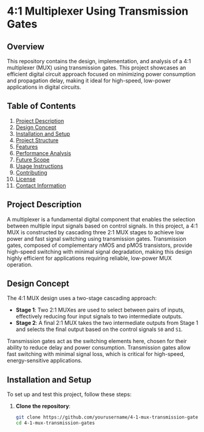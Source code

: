 # 4:1 Multiplexer Using Transmission Gates

## Overview
This repository contains the design, implementation, and analysis of a 4:1 multiplexer (MUX) using transmission gates. This project showcases an efficient digital circuit approach focused on minimizing power consumption and propagation delay, making it ideal for high-speed, low-power applications in digital circuits.

## Table of Contents
1. [Project Description](#project-description)
2. [Design Concept](#design-concept)
3. [Installation and Setup](#installation-and-setup)
4. [Project Structure](#project-structure)
5. [Features](#features)
6. [Performance Analysis](#performance-analysis)
7. [Future Scope](#future-scope)
8. [Usage Instructions](#usage-instructions)
9. [Contributing](#contributing)
10. [License](#license)
11. [Contact Information](#contact-information)

## Project Description
A multiplexer is a fundamental digital component that enables the selection between multiple input signals based on control signals. In this project, a 4:1 MUX is constructed by cascading three 2:1 MUX stages to achieve low power and fast signal switching using transmission gates. Transmission gates, composed of complementary nMOS and pMOS transistors, provide high-speed switching with minimal signal degradation, making this design highly efficient for applications requiring reliable, low-power MUX operation.

## Design Concept
The 4:1 MUX design uses a two-stage cascading approach:
- **Stage 1**: Two 2:1 MUXes are used to select between pairs of inputs, effectively reducing four input signals to two intermediate outputs.
- **Stage 2**: A final 2:1 MUX takes the two intermediate outputs from Stage 1 and selects the final output based on the control signals `S0` and `S1`.

Transmission gates act as the switching elements here, chosen for their ability to reduce delay and power consumption. Transmission gates allow fast switching with minimal signal loss, which is critical for high-speed, energy-sensitive applications.

## Installation and Setup
To set up and test this project, follow these steps:

1. **Clone the repository**:
   ```bash
   git clone https://github.com/yourusername/4-1-mux-transmission-gates.git
   cd 4-1-mux-transmission-gates
